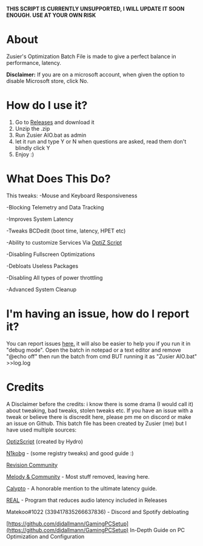 **THIS SCRIPT IS CURRENTLY UNSUPPORTED, I WILL UPDATE IT SOON ENOUGH. USE AT YOUR OWN RISK**


# About
Zusier's Optimization Batch File is made to give a perfect balance in performance, latency.

**Disclaimer:** If you are on a microsoft account, when given the option to disable Microsoft store, click No.

# How do I use it?
1. Go to [Releases](https://github.com/Zusier/Zusiers-optimization-Batch/releases) and download it
2. Unzip the .zip 
3. Run Zusier AIO.bat as admin
4. let it run and type Y or N when questions are asked, read them don't blindly click Y
5. Enjoy :)

# What Does This Do?
This tweaks:
-Mouse and Keyboard Responsiveness

-Blocking Telemetry and Data Tracking

-Improves System Latency

-Tweaks BCDedit (boot time, latency, HPET etc)

-Ability to customize Services Via [OptiZ Script](https://github.com/HydroTweaks/Optiz_Services)

-Disabling Fullscreen Optimizations 

-Debloats Useless Packages

-Disabling All types of power throttling

-Advanced System Cleanup

# I'm having an issue, how do I report it?
You can report issues [here.](https://github.com/Zusier/Zusiers-optimization-Batch/issues/new) it will also be easier to help you if you run it in "debug mode". Open the batch in notepad or a text editor and remove "@echo off" then run the batch from cmd BUT running it as "Zusier AIO.bat" >>log.log

# Credits
A Disclaimer before the credits: i know there is some drama (I would call it) about tweaking, bad tweaks, stolen tweaks etc. If you have an issue with a tweak or believe there is discredit here, please pm me on discord or make an issue on Github.
This batch file has been created by Zusier (me) but I have used multiple sources:

[OptizScript](https://github.com/ItayHydro/Optiz_Services) (created by Hydro) 

[N1kobg](https://n1kobg.blogspot.com/) - (some registry tweaks) and good guide :)

[Revision Community](https://discord.gg/962y4pU)

[Melody & Community](https://discord.gg/fzWpQgm) - Most stuff removed, leaving here.

[Calypto](https://calypto.us) - A honorable mention to the ultimate latency guide.

[REAL](https://github.com/miniant-git/REAL) - Program that reduces audio latency included in Releases

Matekoo#1022 (339417835266637836)  - Discord and Spotify debloating

[https://github.com/djdallmann/GamingPCSetup](https://github.com/djdallmann/GamingPCSetup) In-Depth Guide on PC Optimization and Configuration

